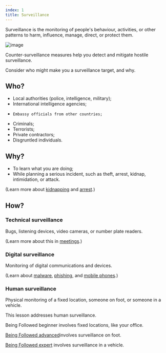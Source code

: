 ```yaml
---
index: 1
title: Surveillance
---
```

Surveillance is the monitoring of people's behaviour, activities, or other patterns to harm, influence, manage, direct, 
or protect them.

![image](surveillance1.png)

Counter-surveillance measures help you detect and mitigate hostile surveillance.

Consider who might make you a surveillance target, and why.  

## Who?

*   Local authorities (police, intelligence, military);
*   International intelligence agencies;
*	  Embassy officials from other countries;
*   Criminals;
*   Terrorists;
*   Private contractors;
*   Disgruntled individuals. 

## Why?

*	To learn what you are doing;
*	While planning a serious incident, such as theft, arrest, kidnap, intimidation, or attack.

(Learn more about [kidnapping](umbrella://incident-response/kidnapping/beginner) and [arrest](umbrella://incident-response/arrests).)

## How? 

### Technical surveillance

Bugs, listening devices, video cameras, or number plate readers.

(Learn more about this in [meetings](umbrella://work/meetings).)

### Digital surveillance 

Monitoring of digital communications and devices.

(Learn about [malware](umbrella://information/malware/beginner), [phishing](umbrella://communications/phishing), and [mobile phones](umbrella://communications/mobile-phones).)

### Human surveillance

Physical monitoring of a fixed location, someone on foot, or someone in a vehicle.

This lesson addresses human surveillance.

Being Followed beginner involves fixed locations, like your office. 

[Being Followed advanced](umbrella://work/being-followed/advanced)involves surveillance on foot.

[Being Followed expert](umbrella://work/being-followed/expert) involves surveillance in a vehicle.
